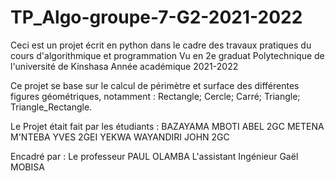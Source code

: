 # TP_Algo-groupe-7-G2-2021-2022
Ceci est un projet écrit en python dans le cadre des travaux pratiques
du cours d'algorithmique et programmation
Vu en 2e graduat Polytechnique de l'université de Kinshasa
Année académique 2021-2022

Ce projet se base sur le calcul de périmètre et surface des différentes
figures géométriques, notamment :
Rectangle;
Cercle;
Carré;
Triangle;
Triangle_Rectangle.

Le Projet était fait par les étudiants :
BAZAYAMA MBOTI ABEL 2GC
METENA M'NTEBA YVES 2GEI
YEKWA WAYANDIRI JOHN 2GC

Encadré par :
Le professeur PAUL OLAMBA
L'assistant Ingénieur Gaël MOBISA
